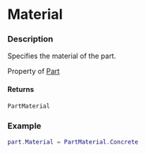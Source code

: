 # Material
### Description
Specifies the material of the part.

Property of [Part](/classes/Part/)

#### Returns
`PartMaterial`

### Example
```lua
part.Material = PartMaterial.Concrete
```